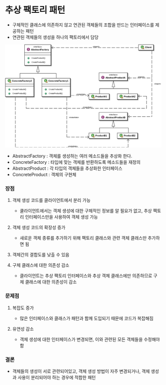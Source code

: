 # 추상 팩토리 패턴

- 구체적인 클래스에 의존하지 않고 연관된 객체들의 조합을 만드는 인터페이스를 제공하는 패턴
- 연관된 객체들의 생성을 하나의 팩토리에서 담당

![img.png](img.png)
- AbstractFactory : 객체를 생성하는 여러 메소드들을 추상화 한다.
- ConcreteFactory : 타입에 맞는 객체를 반환하도록 메소드들을 재정의
- AbstractProduct : 각 타입의 객체들을 추상화한 인터페이스
- ConcreteProduct : 객체의 구현체

### 장점

1. 객체 생성 코드를 클라이언트에서 분리 가능
   - 쿨라이언트에서는 객체 생성에 대한 구체적인 정보를 알 필요가 없고, 추상 팩토리 인터페이스만을 사용하여 객체 생성 가능


2. 객체 생성 코드의 확장성 증가
   - 새로운 객체 종류를 추가하기 위해 팩토리 클래스와 관련 객체 클래스만 추가하면 됨
   

3. 객체간의 결합도를 낮출 수 있음


4. 구체 클래스에 대한 의존성 감소
   - 클라이언트는 추상 팩토리 인터페이스와 추상 객체 클래스에만 의존하므로 구체 클래스에 대한 의존성이 감소


### 문제점

1. 복잡도 증가
   - 많은 인터페이스와 클래스가 패턴과 함께 도입되기 때문에 코드가 복잡해짐


2. 유연성 감소
   - 객체 생성에 대한 인터페이스가 변경되면, 이와 관련된 모든 객체들을 수정해야 함 


### 결론
- 객체들의 생성이 서로 관련되어있고, 객체 생성 방법이 자주 변경되거나, 객체 생성과 사용이 분리되어야 하는 경우에 적합한 패턴